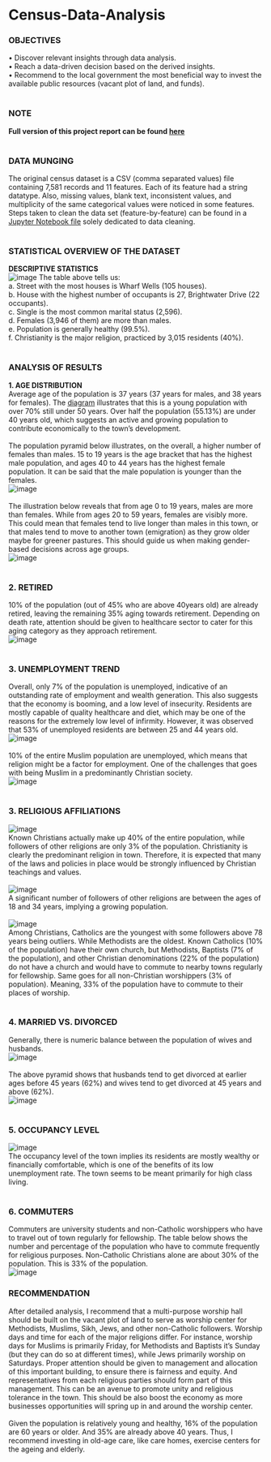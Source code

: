 # Census-Data-Analysis

### OBJECTIVES
• Discover relevant insights through data analysis.<br>
• Reach a data-driven decision based on the derived insights.<br>
• Recommend to the local government the most beneficial way to invest the available public
resources (vacant plot of land, and funds).<br><br>

### NOTE
**Full version of this project report can be found [here](https://github.com/Beegie01/Census-Data-Analysis/blob/main/CENSUS%20PROJECT%20REPORT.pdf)**<br><br>

### DATA MUNGING
The original census dataset is a CSV (comma separated values) file containing 7,581 records and 11 
features. Each of its feature had a string datatype. Also, missing values, blank text, inconsistent values, 
and multiplicity of the same categorical values were noticed in some features. Steps taken to clean 
the data set (feature-by-feature) can be found in a [Jupyter Notebook file](https://github.com/Beegie01/Census-Data-Analysis/blob/main/Census_data_cleaning.ipynb) solely dedicated to data 
cleaning.<br><br>

### STATISTICAL OVERVIEW OF THE DATASET
**DESCRIPTIVE STATISTICS<br>**
![image](https://user-images.githubusercontent.com/76821049/174120259-fd23ac49-c952-4f51-86f2-5036ef32a73a.png)
The table above tells us:<br>
a. Street with the most houses is Wharf Wells (105 houses).<br>
b. House with the highest number of occupants is 27, Brightwater Drive (22 occupants).<br>
c. Single is the most common marital status (2,596). <br>
d. Females (3,946 of them) are more than males.<br>
e. Population is generally healthy (99.5%).<br>
f. Christianity is the major religion, practiced by 3,015 residents (40%).<br><br>

### ANALYSIS OF RESULTS
**1. AGE DISTRIBUTION**<br>
Average age of the population is 37 years (37 years for males, and 38 years for females). The [diagram](https://user-images.githubusercontent.com/76821049/174121262-44011dea-859a-4179-9a7b-1395160011a5.png) illustrates that this is a young population with over 70% still under 50 years. Over half the population (55.13%) are under 40 years old, which suggests an active and growing population to contribute economically to the town’s development.<br><br>
The population pyramid below illustrates, on the overall, a higher number of females than males. 15 to 19 years is the age bracket that has the highest male population, and ages 40 to 44 years has the highest female population. It can be said that the male population is younger than the females.<br>
![image](https://user-images.githubusercontent.com/76821049/174121673-ffdf2b79-d63a-4c0d-b70d-26a2e99bebdc.png)<br><br>
The illustration below reveals that from age 0 to 19 years, males are more than females. While from ages 20 to 59 years, females are visibly more. This could mean that females tend to live longer than males in this town, or that males tend to move to another town (emigration) as they grow older maybe for greener pastures. This should guide us when making gender-based decisions across age groups.<br>
![image](https://user-images.githubusercontent.com/76821049/174122024-4cbeda94-6592-42cc-b691-d037af391783.png)<br><br>

### 2. RETIRED
10% of the population (out of 45% who are above 40years old) are already retired, leaving the remaining 35% aging towards retirement. Depending on death rate, attention should be given to healthcare sector to cater for this aging category as they approach retirement.<br>
![image](https://user-images.githubusercontent.com/76821049/174123018-86d0ba8b-1484-4e3d-a1e6-22f7aa772bc1.png)<br><br>

### 3. UNEMPLOYMENT TREND
Overall, only 7% of the population is unemployed, indicative of an outstanding rate of employment and wealth generation. This also suggests that the economy is booming, and a low level of insecurity. Residents are mostly capable of quality healthcare and diet, which may be one of the reasons for the extremely low level of infirmity. However, it was observed that 53% of unemployed residents are between 25 and 44 years old.<br>
![image](https://user-images.githubusercontent.com/76821049/174123144-79c0ee17-a915-499b-99ac-1da0be3718e2.png)<br><br>
10% of the entire Muslim population are unemployed, which means that religion might be a factor for employment. One of the challenges that goes with being Muslim in a predominantly Christian society.<br>
![image](https://user-images.githubusercontent.com/76821049/174123631-75713a49-d01b-4e88-b2df-14c292b19285.png)<br><br>

### 3. RELIGIOUS AFFILIATIONS
![image](https://user-images.githubusercontent.com/76821049/174124279-3ab21c0b-d6a3-4d0f-b470-3b495df40237.png)<br>
Known Christians actually make up 40% of the entire population, while followers of other religions are only 3% of the population. Christianity is clearly the predominant religion in town. Therefore, it is expected that many of the laws and policies in place would be strongly influenced by Christian teachings and values.<br><br>
![image](https://user-images.githubusercontent.com/76821049/174124580-f9c734e4-1e30-41b6-b57a-78f9a2a13919.png)<br>
A significant number of followers of other religions are between the ages of 18 and 34 years, implying a growing population.<br><br>
![image](https://user-images.githubusercontent.com/76821049/174124843-5e229fcb-4532-4677-af56-44be708d5c0f.png)<br>
Among Christians, Catholics are the youngest with some followers above 78 years being outliers. While Methodists are the oldest. Known Catholics (10% of the population) have their own church, but Methodists, Baptists (7% of the population), and other Christian denominations (22% of the population) do not have a church and would have to commute to nearby towns regularly for fellowship. Same goes for all non-Christian worshippers (3% of population). Meaning, 33% of the population have to commute to their places of worship.<br><br>

### 4. MARRIED VS. DIVORCED
Generally, there is numeric balance between the population of wives and husbands.<br>
![image](https://user-images.githubusercontent.com/76821049/174125389-8a967b10-4603-4f42-990c-7799e2e92111.png)<br><br>
The above pyramid shows that husbands tend to get divorced at earlier ages before 45 years (62%) and wives tend to get divorced at 45 years and above (62%).<br>
![image](https://user-images.githubusercontent.com/76821049/174125499-8d81689d-1252-4b34-aced-fa6861994b97.png)<br><br>

### 5. OCCUPANCY LEVEL
![image](https://user-images.githubusercontent.com/76821049/174125836-b965dbeb-e4fe-4fc1-8cff-a7fe47cdfb3e.png)<br>
The occupancy level of the town implies its residents are mostly wealthy or financially comfortable, which is one of the benefits of its low unemployment rate. The town seems to be meant primarily for high class living.<br><br>

### 6. COMMUTERS
Commuters are university students and non-Catholic worshippers who have to travel out of town regularly for fellowship. The table below shows the number and percentage of the population who have to commute frequently for religious purposes. Non-Catholic Christians alone are about 30% of the population. This is 33% of the population.<br>
![image](https://user-images.githubusercontent.com/76821049/174126473-cfa57d3b-0a6e-4dbc-9a25-7f0102227563.png)<br>

### RECOMMENDATION
After detailed analysis, I recommend that a multi-purpose worship hall should be built on the vacant plot of land to serve as worship center for Methodists, Muslims, Sikh, Jews, and other non-Catholic followers. Worship days and time for each of the major religions differ. For instance, worship days for Muslims is primarily Friday, for Methodists and Baptists it’s Sunday (but they can do so at different times), while Jews primarily worship on Saturdays. Proper attention should be given to management and allocation of this important building, to ensure there is fairness and equity. And representatives from each religious parties should form part of this management. This can be an avenue to promote unity and religious tolerance in the town. This should be also boost the economy as more businesses opportunities will spring up in and around the worship center.<br><br>
Given the population is relatively young and healthy, 16% of the population are 60 years or older. And 35% are already above 40 years. Thus, I recommend investing in old-age care, like care homes, exercise centers for the ageing and elderly.
